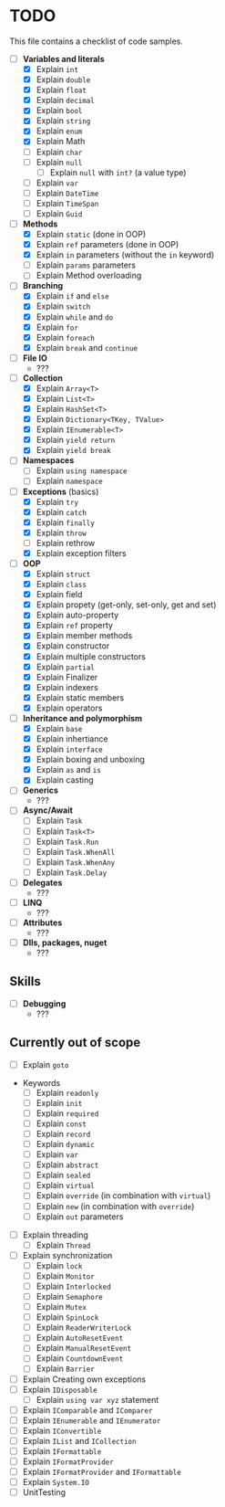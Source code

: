 ﻿# TODO

This file contains a checklist of code samples.

- [ ] **Variables and literals**
  - [x] Explain `int`
  - [x] Explain `double`
  - [x] Explain `float`
  - [x] Explain `decimal`
  - [x] Explain `bool`
  - [x] Explain `string`
  - [x] Explain `enum`
  - [x] Explain Math
  - [ ] Explain `char`
  - [ ] Explain `null`
    - [ ] Explain `null` with `int?` (a value type)
  - [ ] Explain `var`
  - [ ] Explain `DateTime`
  - [ ] Explain `TimeSpan`
  - [ ] Explain `Guid`
- [ ] **Methods**
  - [x] Explain `static` (done in OOP)
  - [x] Explain `ref` parameters (done in OOP)
  - [x] Explain `in` parameters (without the `in` keyword)
  - [ ] Explain `params` parameters
  - [ ] Explain Method overloading
- [ ] **Branching**
  - [x] Explain `if` and `else`
  - [x] Explain `switch`
  - [x] Explain `while` and `do`
  - [x] Explain `for`
  - [x] Explain `foreach`
  - [x] Explain `break` and `continue`
- [ ] **File IO**
  - ???
- [ ] **Collection**
  - [x] Explain `Array<T>`
  - [x] Explain `List<T>`
  - [x] Explain `HashSet<T>`
  - [x] Explain `Dictionary<TKey, TValue>`
  - [x] Explain `IEnumerable<T>`
  - [x] Explain `yield return`
  - [x] Explain `yield break`
- [ ] **Namespaces**
  - [ ] Explain `using namespace`
  - [ ] Explain `namespace`
- [ ] **Exceptions** (basics)
  - [x] Explain `try`
  - [x] Explain `catch`
  - [x] Explain `finally`
  - [x] Explain `throw`
  - [ ] Explain rethrow
  - [x] Explain exception filters
- [ ] **OOP**
  - [x] Explain `struct`
  - [x] Explain `class`
  - [x] Explain field
  - [x] Explain propety (get-only, set-only, get and set)
  - [x] Explain auto-property
  - [x] Explain `ref` property
  - [x] Explain member methods
  - [x] Explain constructor
  - [x] Explain multiple constructors
  - [x] Explain `partial`
  - [x] Explain Finalizer
  - [x] Explain indexers
  - [x] Explain static members
  - [x] Explain operators 
- [ ] **Inheritance and polymorphism**
  - [x] Explain `base`
  - [x] Explain inhertiance
  - [x] Explain `interface`
  - [x] Explain boxing and unboxing
  - [x] Explain `as` and `is`
  - [x] Explain casting
- [ ] **Generics**
  - ???
- [ ] **Async/Await**
  - [ ] Explain `Task`
  - [ ] Explain `Task<T>`
  - [ ] Explain `Task.Run`
  - [ ] Explain `Task.WhenAll`
  - [ ] Explain `Task.WhenAny`
  - [ ] Explain `Task.Delay`
- [ ] **Delegates**
  - ???
- [ ] **LINQ**
  - ???
- [ ] **Attributes**
  - ???
- [ ] **Dlls, packages, nuget**
  - ???

## Skills

- [ ] **Debugging**
  - ??? 

## Currently out of scope
- [ ] Explain `goto`
- Keywords
  - [ ] Explain `readonly`
  - [ ] Explain `init`
  - [ ] Explain `required`
  - [ ] Explain `const`
  - [ ] Explain `record`
  - [ ] Explain `dynamic`
  - [ ] Explain `var`
  - [ ] Explain `abstract`
  - [ ] Explain `sealed`
  - [ ] Explain `virtual`
  - [ ] Explain `override` (in combination with `virtual`)
  - [ ] Explain `new` (in combination with `override`)
  - [ ] Explain `out` parameters
- [ ] Explain threading
  - [ ] Explain `Thread`
- [ ] Explain synchronization
  - [ ] Explain `lock`
  - [ ] Explain `Monitor`
  - [ ] Explain `Interlocked`
  - [ ] Explain `Semaphore`
  - [ ] Explain `Mutex`
  - [ ] Explain `SpinLock`
  - [ ] Explain `ReaderWriterLock`
  - [ ] Explain `AutoResetEvent`
  - [ ] Explain `ManualResetEvent`
  - [ ] Explain `CountdownEvent`
  - [ ] Explain `Barrier`
- [ ] Explain Creating own exceptions
- [ ] Explain `IDisposable`
  - [ ] Explain `using var xyz` statement
- [ ] Explain `IComparable` and `IComparer`
- [ ] Explain `IEnumerable` and `IEnumerator`
- [ ] Explain `IConvertible`
- [ ] Explain `IList` and `ICollection`
- [ ] Explain `IFormattable`
- [ ] Explain `IFormatProvider`
- [ ] Explain `IFormatProvider` and `IFormattable`
- [ ] Explain `System.IO`
- [ ] UnitTesting